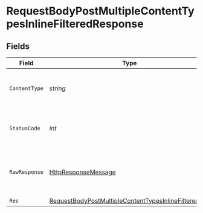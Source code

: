 # RequestBodyPostMultipleContentTypesInlineFilteredResponse


## Fields

| Field                                                                                                                                   | Type                                                                                                                                    | Required                                                                                                                                | Description                                                                                                                             |
| --------------------------------------------------------------------------------------------------------------------------------------- | --------------------------------------------------------------------------------------------------------------------------------------- | --------------------------------------------------------------------------------------------------------------------------------------- | --------------------------------------------------------------------------------------------------------------------------------------- |
| `ContentType`                                                                                                                           | *string*                                                                                                                                | :heavy_check_mark:                                                                                                                      | HTTP response content type for this operation                                                                                           |
| `StatusCode`                                                                                                                            | *int*                                                                                                                                   | :heavy_check_mark:                                                                                                                      | HTTP response status code for this operation                                                                                            |
| `RawResponse`                                                                                                                           | [HttpResponseMessage](https://learn.microsoft.com/en-us/dotnet/api/system.net.http.httpresponsemessage?view=net-5.0)                    | :heavy_minus_sign:                                                                                                                      | Raw HTTP response; suitable for custom response parsing                                                                                 |
| `Res`                                                                                                                                   | [RequestBodyPostMultipleContentTypesInlineFilteredRes](../../Models/Operations/RequestBodyPostMultipleContentTypesInlineFilteredRes.md) | :heavy_minus_sign:                                                                                                                      | OK                                                                                                                                      |